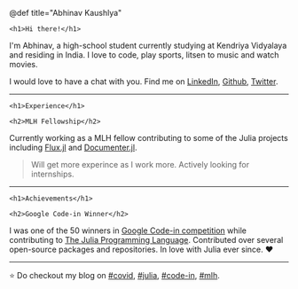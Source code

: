 @def title="Abhinav Kaushlya"

~~~
<h1>Hi there!</h1>
~~~

I'm Abhinav, a high-school student currently studying at Kendriya Vidyalaya
and residing in India. I love to code, play sports, litsen to music and watch
movies.

I would love to have a chat with you. Find me on
[LinkedIn](https://linkedin.com/),
[Github](https://github.com),
[Twitter](https://twitter.com).

---

~~~
<h1>Experience</h1>

<h2>MLH Fellowship</h2>
~~~

Currently working as a MLH fellow contributing to some of the Julia projects
including [Flux.jl]() and [Documenter.jl]().

>Will get more experince as I work more. Actively looking for internships.

---

~~~
<h1>Achievements</h1>

<h2>Google Code-in Winner</h2>
~~~

I was one of the 50 winners in [Google Code-in competition]()
while contributing to [The Julia Programming Language](https://julialang.org).
Contributed over several open-source packages and repositories. In love with
Julia ever since. :heart:

---

:star: Do checkout my blog on [#covid](), [#julia](), [#code-in](), [#mlh]().
